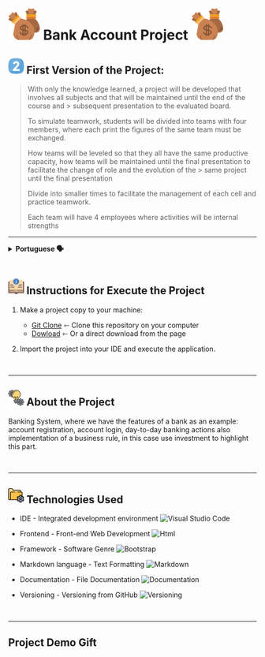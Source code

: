 # ![](./sacos-de-dinheiro.png) Bank Account Project ![](./sacos-de-dinheiro.png)

>
## ![](./dois.png) First Version of the Project:

>With only the knowledge learned, a project will be developed that involves all subjects and that will be maintained until the end of the course and > subsequent presentation to the evaluated board.
>
> To simulate teamwork, students will be divided into teams with four members, where each print the figures of the same team must be exchanged.
>
> How teams will be leveled so that they all have the same productive capacity, how teams will be maintained until the final presentation to facilitate the change of role and the evolution of the > same project until the final presentation
>
> Divide into smaller times to facilitate the management of each cell and practice teamwork.
>
> Each team will have 4 employees where activities will be internal strengths
>

---

<details>
  <summary><b>Portuguese 🗣️ </b></summary>
  
## 2️⃣ Segunda Versão do Projeto:

> Com o domínio apenas das informações aprendidas até o momento deve ser desenvolvido um projeto que envolva todos os assuntos e que será mantido até o final do curso e > posterior apresentação a banca avaliadora.
>
> Para simular o trabalho em equipe os alunos serão divididos em equipes com quatro integrantes, onde a cada sprint as figuras da mesma equipe devem ser trocadas.
>
> As equipes serão niveladas para que todas tenham a mesma capacidade produtiva, as equipes serão mantidas até o final para facilitar a troca de papeis e a evolução do > mesmo projeto até a apresentação final
>
> Dividir em times menores para facilitar o gerenciamento de cada célula e praticar o trabalho em equipe.
> 
> Cada equipe terá 4 integrantes onde as atividades serão divididas internamente

---

</details>

<br>

## ![](./instrucoes.png) Instructions for Execute the Project 

1. Make a project copy to your machine: 
    - [Git Clone](https://github.com/ArthurEstevan/Entra21_BC_Site_BootsTrap) ⇽ Clone this repository on your computer
    - [Dowload](https://github.com/ArthurEstevan/Entra21_BC_Site_BootsTrap/archive/refs/heads/master.zip) ⇽ Or a direct download from the page 

2. Import the project into your IDE and execute the application.


<br>
    
---

## ![](./icon_conceito.png) About the Project

Banking System, where we have the features of a bank as an example: account registration, account login, day-to-day banking actions also implementation of a business rule, in this case use investment to highlight this part.

<br>

---

## ![](./configuracoes.png) Technologies Used

- IDE - Integrated development environment 
![Visual Studio Code](https://img.shields.io/badge/Visual%20Studio%20Code-black?style=for-the-badge&logo=visual-studio-code&logoColor=007ACC)&nbsp;

- Frontend - Front-end Web Development 
![Html](https://img.shields.io/badge/Html-black?style=for-the-badge&logo=html5&logoColor=#E34F26) 

- Framework - Software Genre
![Bootstrap](https://img.shields.io/badge/Bootstrap-black?style=for-the-badge&logo=bootstrap&logoColor=#7952B3) 

- Markdown language - Text Formatting 
![Markdown](https://img.shields.io/badge/Markdown-black?style=for-the-badge&logo=markdown&logoColor=#000000)

- Documentation - File Documentation
![Documentation](https://img.shields.io/badge/Documentation-black?style=for-the-badge&logo=academia&logoColor=#41454A)

- Versioning - Versioning from GitHub
![Versioning](https://img.shields.io/badge/Versioning-black?style=for-the-badge&logo=git&logoColor=#F05032)

<br>

---

## Project Demo Gift

